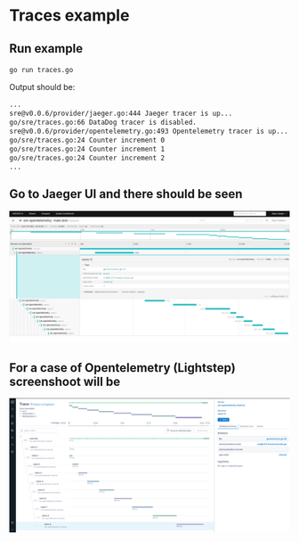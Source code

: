 # Traces example

## Run example

```sh
go run traces.go
```

Output should be:
```log
...
sre@v0.0.6/provider/jaeger.go:444 Jaeger tracer is up...
go/sre/traces.go:66 DataDog tracer is disabled.
sre@v0.0.6/provider/opentelemetry.go:493 Opentelemetry tracer is up...
go/sre/traces.go:24 Counter increment 0
go/sre/traces.go:24 Counter increment 1
go/sre/traces.go:24 Counter increment 2
...
```

## Go to Jaeger UI and there should be seen

![Jaeger](/jaeger.png)

## For a case of Opentelemetry (Lightstep) screenshoot will be

![Lightstep](/lightstep.png)
